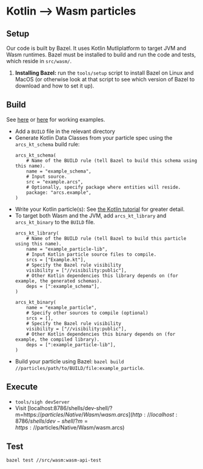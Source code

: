 # Kotlin --> Wasm particles

## Setup 

Our code is built by Bazel. It uses Kotlin Mutliplatform to target JVM and Wasm 
runtimes. Bazel must be installed to build and run the code and tests, which
reside in `src/wasm/`.

1. **Installing Bazel:** run the `tools/setup` script to install Bazel on Linux
   and MacOS (or otherwise look at that script to see which version of Bazel to 
   download and how to set it up).

## Build

See [here](../../../particles/Native/Wasm) or [here](../../../particles/Tutorial/Kotlin) for working examples.

- Add a `BUILD` file in the relevant directory
- Generate Kotlin Data Classes from your particle spec using the 
  `arcs_kt_schema` build rule:
  ```
  arcs_kt_schema(
      # Name of the BUILD rule (tell Bazel to build this schema using this name).
      name = "example_schema",
      # Input source.
      src = "example.arcs",
      # Optionally, specify package where entities will reside.
      package: "arcs.example",
  )
  ```
- Write your Kotlin particle(s): See [the Kotlin tutorial](../../../particles/Tutorial/Kotlin) for greater detail.
- To target both Wasm and the JVM, add `arcs_kt_library` and `arcs_kt_binary` to the `BUILD` file.
  ```
  arcs_kt_library(
      # Name of the BUILD rule (tell Bazel to build this particle using this name).
      name = "example_particle-lib",
      # Input Kotlin particle source files to compile.
      srcs = ["Example.kt"],
      # Specify the Bazel rule visibility 
      visibility = ["//visibility:public"],
      # Other Kotlin dependencies this library depends on (for example, the generated schemas).
      deps = [":example_schema"],
  )
  
  arcs_kt_binary(
      name = "example_particle", 
      # Specify other sources to compile (optional)
      srcs = [], 
      # Specify the Bazel rule visibility 
      visibility = ["//visibility:public"],
      # Other Kotlin dependencies this binary depends on (for example, the compiled library).
      deps = [":example_particle-lib"],
  )
  ```
- Build your particle using Bazel: `bazel build //particles/path/to/BUILD/file:example_particle`.


## Execute

- `tools/sigh devServer`
- Visit [localhost:8786/shells/dev-shell/?m=https://$particles/Native/Wasm/wasm.arcs](http://localhost:8786/shells/dev-shell/?m=https://$particles/Native/Wasm/wasm.arcs)


## Test

`bazel test //src/wasm:wasm-api-test`